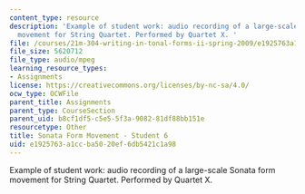 ```yaml
---
content_type: resource
description: 'Example of student work: audio recording of a large-scale Sonata form
  movement for String Quartet. Performed by Quartet X. '
file: /courses/21m-304-writing-in-tonal-forms-ii-spring-2009/e1925763a1ccba5020ef6db5421c1a98_quartet6.mp3
file_size: 5620712
file_type: audio/mpeg
learning_resource_types:
- Assignments
license: https://creativecommons.org/licenses/by-nc-sa/4.0/
ocw_type: OCWFile
parent_title: Assignments
parent_type: CourseSection
parent_uid: b8cf1df5-c5e5-5f3a-9082-81df88bb151e
resourcetype: Other
title: Sonata Form Movement - Student 6
uid: e1925763-a1cc-ba50-20ef-6db5421c1a98
---
```

Example of student work: audio recording of a large-scale Sonata form movement for String Quartet. Performed by Quartet X. 